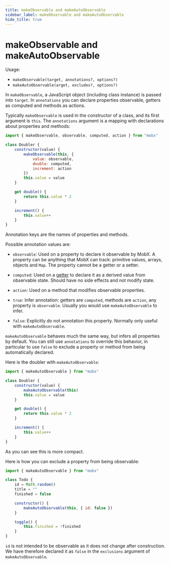 ```yaml
---
title: makeObservable and makeAutoObservable
sidebar_label: makeObservable and makeAutoObservable
hide_title: true
---
```


# makeObservable and makeAutoObservable

Usage:

-   `makeObservable(target, annotations?, options?)`
-   `makeAutoObservable(arget, excludes?, options?)`

In `makeObservable`, a JavaScript object (including class instance) is passed into `target`. In `annotations` you can declare properties observable, getters as computed and methods as actions.

Typically `makeObservable` is used in the constructor of a class, and
its first argument is `this`. The `annotations` argument is a mapping with
declarations about properties and methods:

```javascript
import { makeObservable, observable, computed, action } from "mobx"

class Doubler {
    constructor(value) {
        makeObservable(this, {
            value: observable,
            double: computed,
            increment: action
        })
        this.value = value
    }

    get double() {
        return this.value * 2
    }

    increment() {
        this.value++
    }
}
```

Annotation keys are the names of properties and methods.

Possible annotation values are:

-   `observable`: Used on a property to declare it observable by MobX. A property can be anything that MobX can track: primitive values, arrays, objects and `Map`. The property cannot be a getter or a setter.

-   `computed`: Used on a [getter](https://developer.mozilla.org/en-US/docs/Web/JavaScript/Reference/Functions/get) to declare it as a derived value from observable state. Should have no side effects and not modify state.

-   `action`: Used on a method that modifies observable properties.

-   `true`: Infer annotation: getters are `computed`, methods are `action`, any property is `observable`. Usually you would use `makeAutoObservable` to infer.

-   `false`: Explicitly do not annotation this property. Normally only useful with `makeAutoObservable`.

`makeAutoObservable` behaves much the same way, but infers all properties by default.
You can still use `annotations` to override this behavior, in particular to use `false` to exclude a property or method from being automatically declared.

Here is the doubler with `makeAutoObservable`:

```javascript
import { makeAutoObservable } from "mobx"

class Doubler {
    constructor(value) {
        makeAutoObservable(this)
        this.value = value
    }

    get double() {
        return this.value * 2
    }

    increment() {
        this.value++
    }
}
```

As you can see this is more compact.

Here is how you can exclude a property from being observable:

```javascript
import { makeAutoObservable } from "mobx"

class Todo {
    id = Math.random()
    title = ""
    finished = false

    constructor() {
        makeAutoObservable(this, { id: false })
    }

    toggle() {
        this.finished = !finished
    }
}
```

`id` is not intended to be observable as it does not change after construction.
We have therefore declared it as `false` in the `exclusions` argument of
`makeAutoObservable`.
